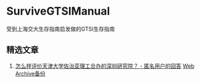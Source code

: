 # SurviveGTSIManual
受到上海交大生存指南启发做的GTSI生存指南

## 精选文章
1. [怎么样评价天津大学佐治亚理工合办的深圳研究院？ - 匿名用户的回答](https://www.zhihu.com/question/39689377/answer/2486316349) [Web Archive备份](https://web.archive.org/web/20220718111153/https://www.zhihu.com/question/39689377/answer/2486316349)
